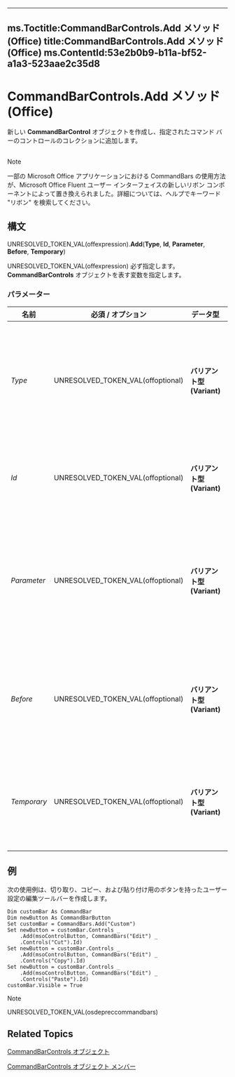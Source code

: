 

---
ms.Toctitle:CommandBarControls.Add メソッド (Office)
title:CommandBarControls.Add メソッド (Office)
ms.ContentId:53e2b0b9-b11a-bf52-a1a3-523aae2c35d8
---
# CommandBarControls.Add メソッド (Office)




新しい **CommandBarControl** オブジェクトを作成し、指定されたコマンド バーのコントロールのコレクションに追加します。

## 

>[!NOTE]
>一部の Microsoft Office アプリケーションにおける CommandBars の使用方法が、Microsoft Office Fluent ユーザー インターフェイスの新しいリボン コンポーネントによって置き換えられました。詳細については、ヘルプでキーワード "リボン" を検索してください。





## 構文
UNRESOLVED_TOKEN_VAL(offexpression).**Add**(**Type**, **Id**, **Parameter**, **Before**, **Temporary**)



UNRESOLVED_TOKEN_VAL(offexpression) 必ず指定します。**CommandBarControls** オブジェクトを表す変数を指定します。

### パラメーター

|**名前**|**必須 / オプション**|**データ型**|**説明**|
|---|---|---|---|
|*Type*|UNRESOLVED_TOKEN_VAL(offoptional)|**バリアント型 (Variant)**|指定したコマンド バーに追加するコントロールの種類を指定します。使用できる定数は、**MsoControl** クラスの **msoControlButton**、**msoControlEdit**、**msoControlDropdown**、**msoControlComboBox**、**msoControlPopup** のいずれかです。|
|*Id*|UNRESOLVED_TOKEN_VAL(offoptional)|**バリアント型 (Variant)**|組み込みのコントロールを表す整数を指定します。この引数を 1 に設定するか省略すると、指定した種類の空白のカスタム コントロールがコマンド バーに追加されます。|
|*Parameter*|UNRESOLVED_TOKEN_VAL(offoptional)|**バリアント型 (Variant)**|組み込みのコントロールの場合、この引数はコンテナー アプリケーションでコマンドを実行するときに使用されます。カスタム コントロールの場合、この引数を使用して、Visual Basic のプロシージャに情報を渡したり、**Tag** プロパティの 2 番目の値のようなコントロールの情報を格納することができます。|
|*Before*|UNRESOLVED_TOKEN_VAL(offoptional)|**バリアント型 (Variant)**|コマンド バーにおける新しいコントロールの位置を表す数字を指定します。新しいコントロールは、指定した位置にあるコントロールの直前に挿入されます。この引数を省略すると、コントロールは指定したコマンド バーの末尾に追加されます。|
|*Temporary*|UNRESOLVED_TOKEN_VAL(offoptional)|**バリアント型 (Variant)**|**True** を指定すると、新しいコントロールが一時的なものになります。このコントロールは、コンテナー アプリケーションの終了と同時に自動的に削除されます。この引数を省略すると、既定値の **False** になります。|





## 例
次の使用例は、切り取り、コピー、および貼り付け用のボタンを持ったユーザー設定の編集ツールバーを作成します。

```vba
Dim customBar As CommandBar 
Dim newButton As CommandBarButton 
Set customBar = CommandBars.Add("Custom") 
Set newButton = customBar.Controls _ 
    .Add(msoControlButton, CommandBars("Edit") _ 
    .Controls("Cut").Id) 
Set newButton = customBar.Controls _ 
    .Add(msoControlButton, CommandBars("Edit") _ 
    .Controls("Copy").Id) 
Set newButton = customBar.Controls _ 
    .Add(msoControlButton, CommandBars("Edit") _ 
    .Controls("Paste").Id) 
customBar.Visible = True
```




>[!NOTE]
>UNRESOLVED_TOKEN_VAL(osdepreccommandbars)





## Related Topics

[CommandBarControls オブジェクト](7ccae243-2870-95c2-1e08-140a3e638fe6.md)

[CommandBarControls オブジェクト メンバー](b4db50d1-f693-d4a5-da6d-41c6f624bdd3.md)




